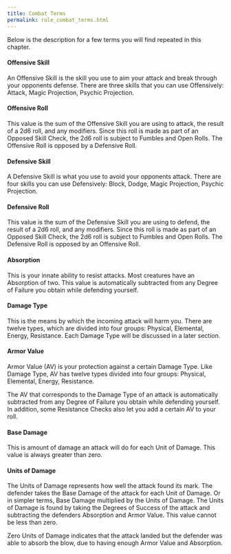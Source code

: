```yaml
---
title: Combat Terms
permalink: rule_combat_terms.html
---
```


Below is the description for a few terms you will find repeated in this chapter.

#### Offensive Skill
An Offensive Skill is the skill you use to aim your attack and break through your opponents defense. There are three skills that you can use Offensively: Attack, Magic Projection, Psychic Projection. 

#### Offensive Roll 
This value is the sum of the Offensive Skill you are using to attack, the result of a 2d6 roll, and any modifiers. Since this roll is made as part of an Opposed Skill Check, the 2d6 roll is subject to Fumbles and Open Rolls. The Offensive Roll is opposed by a Defensive Roll.

#### Defensive Skill 
A Defensive Skill is what you use to avoid your opponents attack. There are four skills you can use Defensively: Block, Dodge, Magic Projection, Psychic Projection.

#### Defensive Roll
This value is the sum of the Defensive Skill you are using to defend, the result of a 2d6 roll, and any modifiers. Since this roll is made as part of an Opposed Skill Check, the 2d6 roll is subject to Fumbles and Open Rolls. The Defensive Roll is opposed by an Offensive Roll.

#### Absorption
This is your innate ability to resist attacks. Most creatures have an Absorption of two. This value is automatically subtracted from any Degree of Failure you obtain while defending yourself.

#### Damage Type 
This is the means by which the incoming attack will harm you. There are twelve types, which are divided into four groups: Physical, Elemental, Energy, Resistance. Each Damage Type will be discussed in a later section.

#### Armor Value 
Armor Value (AV) is your protection against a certain Damage Type. Like Damage Type, AV has twelve types divided into four groups: Physical, Elemental, Energy, Resistance.

The AV that corresponds to the Damage Type of an attack is automatically subtracted from any Degree of Failure you obtain while defending yourself. In addition, some Resistance Checks also let you add a certain AV to your roll.

#### Base Damage 
This is amount of damage an attack will do for each Unit of Damage. This value is always greater than zero.

#### Units of Damage 
The Units of Damage represents how well the attack found its mark. The defender takes the Base Damage of the attack for each Unit of Damage. Or in simpler terms, Base Damage multiplied by the Units of Damage. The Units of Damage is found by taking the Degrees of Success of the attack and subtracting the defenders Absorption and Armor Value. This value cannot be less than zero.

Zero Units of Damage indicates that the attack landed but the defender was able to absorb the blow, due to having enough Armor Value and Absorption.
